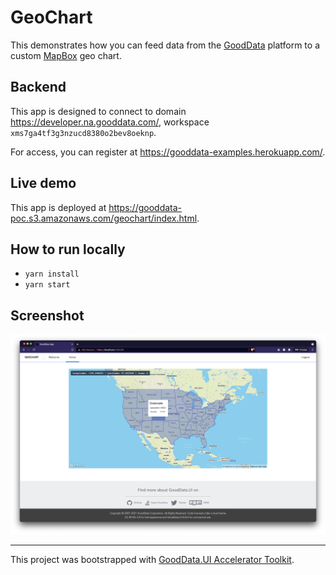 # GeoChart

This demonstrates how you can feed data from the [GoodData](https://www.gooddata.com/) platform to a custom [MapBox](https://www.mapbox.com/) geo chart.

## Backend

This app is designed to connect to domain https://developer.na.gooddata.com/, workspace `xms7ga4tf3g3nzucd8380o2bev8oeknp`.

For access, you can register at https://gooddata-examples.herokuapp.com/.

## Live demo

This app is deployed at https://gooddata-poc.s3.amazonaws.com/geochart/index.html.

## How to run locally

* `yarn install`
* `yarn start`

## Screenshot

![geochart](public/geochart.png)

---

This project was bootstrapped with [GoodData.UI Accelerator Toolkit](https://sdk.gooddata.com/gooddata-ui/docs/create_new_application.html).
